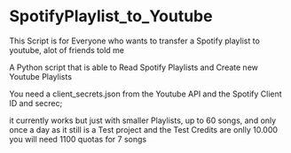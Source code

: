 # SpotifyPlaylist_to_Youtube
This Script is for Everyone who wants to transfer a Spotify playlist to youtube, 
alot of friends told me 

A Python script that is able to Read Spotify Playlists and Create new Youtube Playlists

You need a client_secrets.json from the Youtube API and the Spotify Client ID and secrec;


it currently works but just with smaller Playlists, up to 60 songs, and only once a day as it still is a Test project and the Test Credits are onlly 10.000 you will need 1100 quotas for 7 songs


